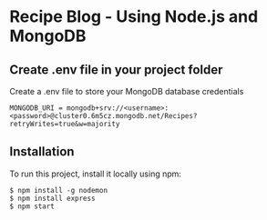 # Recipe Blog - Using Node.js and MongoDB

## Create .env file in your project folder
Create a .env file to store your MongoDB database credentials

```
MONGODB_URI = mongodb+srv://<username>:<password>@cluster0.6m5cz.mongodb.net/Recipes?retryWrites=true&w=majority
```

## Installation
To run this project, install it locally using npm:

```
$ npm install -g nodemon
$ npm install express
$ npm start
```

